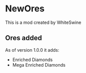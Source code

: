 # NewOres
This is a mod created by WhiteSwine

## Ores added
As of version 1.0.0 it adds:
- Enriched Diamonds
- Mega Enriched Diamonds
